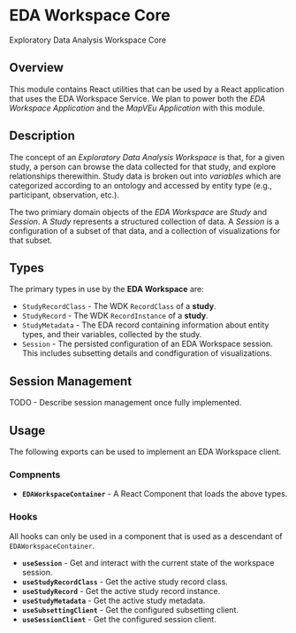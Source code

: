 # EDA Workspace Core

Exploratory Data Analysis Workspace Core

## Overview

This module contains React utilities that can be used by a React application that uses the EDA Workspace Service. We plan to power both the *EDA Workspace Application* and the *MapVEu Application* with this module.

## Description

The concept of an _Exploratory Data Analysis Workspace_ is that, for a given study, a person can browse the data collected for that study, and explore relationships therewithin. Study data is broken out into _variables_ which are categorized according to an ontology and accessed by entity type (e.g., participant, observation, etc.).

The two primiary domain objects of the _EDA Workspace_ are _Study_ and _Session_. A _Study_ represents a structured collection of data. A _Session_ is a configuration of a subset of that data, and a collection of visualizations for that subset.

## Types

The primary types in use by the **EDA Workspace** are:

* `StudyRecordClass` - The WDK `RecordClass` of a **study**.
* `StudyRecord` - The WDK `RecordInstance` of a **study**.
* `StudyMetadata` - The EDA record containing information about entity types, and their variables, collected by the study.
* `Session` - The persisted configuration of an EDA Workspace session. This includes subsetting details and condfiguration of visualizations.

## Session Management

TODO - Describe session management once fully implemented.

## Usage

The following exports can be used to implement an EDA Workspace client.

### Compnents

* **`EDAWorkspaceContainer`** - A React Component that loads the above types.


### Hooks

All hooks can only be used in a component that is used as a descendant of `EDAWorkspaceContainer`.

* **`useSession`** - Get and interact with the current state of the workspace session.
* **`useStudyRecordClass`** - Get the active study record class.
* **`useStudyRecord`** - Get the active study record instance.
* **`useStudyMetadata`** - Get the active study metadata.
* **`useSubsettingClient`** - Get the configured subsetting client.
* **`useSessionClient`** - Get the configured session client.
